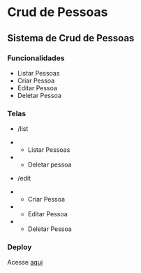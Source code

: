 # Crud de Pessoas

## Sistema de Crud de Pessoas

### Funcionalidades

- Listar Pessoas
- Criar Pessoa
- Editar Pessoa
- Deletar Pessoa

### Telas

- /list
- - Listar Pessoas
- - Deletar pessoa

- /edit
- - Criar Pessoa
- - Editar Pessoa
- - Deletar Pessoa

### Deploy
Acesse [aqui](https://willvitorino.github.io/crud-pessoa/)

